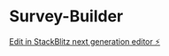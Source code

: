 # Survey-Builder

[Edit in StackBlitz next generation editor ⚡️](https://stackblitz.com/~/github.com/gregariousgovind/Survey-Builder)